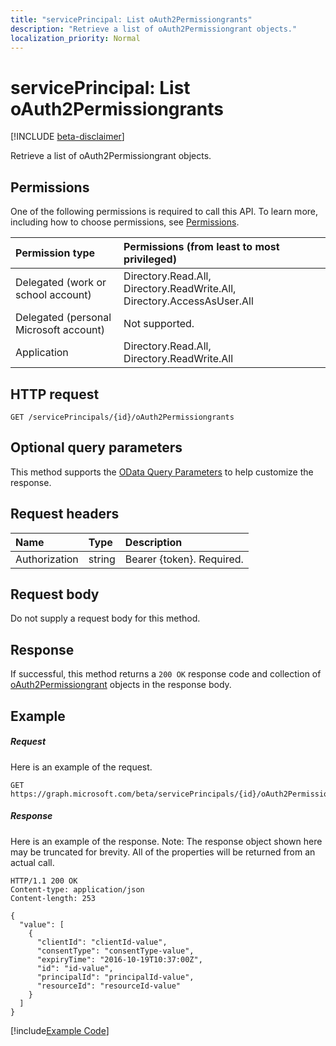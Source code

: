 ```yaml
---
title: "servicePrincipal: List oAuth2Permissiongrants"
description: "Retrieve a list of oAuth2Permissiongrant objects."
localization_priority: Normal
---
```


# servicePrincipal: List oAuth2Permissiongrants

[!INCLUDE [beta-disclaimer](../../includes/beta-disclaimer.md)]

Retrieve a list of oAuth2Permissiongrant objects.

## Permissions
One of the following permissions is required to call this API. To learn more, including how to choose permissions, see [Permissions](/graph/permissions-reference).

|Permission type      | Permissions (from least to most privileged)              |
|:--------------------|:---------------------------------------------------------|
|Delegated (work or school account) | Directory.Read.All, Directory.ReadWrite.All, Directory.AccessAsUser.All    |
|Delegated (personal Microsoft account) | Not supported.    |
|Application | Directory.Read.All, Directory.ReadWrite.All |

## HTTP request
<!-- { "blockType": "ignored" } -->
```http
GET /servicePrincipals/{id}/oAuth2Permissiongrants
```
## Optional query parameters
This method supports the [OData Query Parameters](https://developer.microsoft.com/graph/docs/concepts/query_parameters) to help customize the response.

## Request headers
| Name       | Type | Description|
|:-----------|:------|:----------|
| Authorization  | string  | Bearer {token}. Required. |

## Request body
Do not supply a request body for this method.

## Response

If successful, this method returns a `200 OK` response code and collection of [oAuth2Permissiongrant](../resources/oauth2permissiongrant.md) objects in the response body.
## Example
##### Request
Here is an example of the request.
<!-- {
  "blockType": "request",
  "name": "get_oAuth2Permissiongrants"
}-->
```http
GET https://graph.microsoft.com/beta/servicePrincipals/{id}/oAuth2Permissiongrants
```
##### Response
Here is an example of the response. Note: The response object shown here may be truncated for brevity. All of the properties will be returned from an actual call.
<!-- {
  "blockType": "response",
  "truncated": true,
  "@odata.type": "microsoft.graph.oAuth2Permissiongrant",
  "isCollection": true
} -->
```http
HTTP/1.1 200 OK
Content-type: application/json
Content-length: 253

{
  "value": [
    {
      "clientId": "clientId-value",
      "consentType": "consentType-value",
      "expiryTime": "2016-10-19T10:37:00Z",
      "id": "id-value",
      "principalId": "principalId-value",
      "resourceId": "resourceId-value"
    }
  ]
}
```
[!include[Example Code]( ../includes/get_oAuth2Permissiongrants-snippets.md)]

<!-- uuid: 8fcb5dbc-d5aa-4681-8e31-b001d5168d79
2015-10-25 14:57:30 UTC -->
<!--
{
  "type": "#page.annotation",
  "description": "List oAuth2Permissiongrants",
  "keywords": "",
  "section": "documentation",
  "tocPath": "",
  "suppressions": [
    "Error: /api-reference/beta/api/serviceprincipal-list-oauth2permissiongrants.md:\r\n      Exception processing links.\r\n    System.ArgumentException: Link Definition was null. Link text: !INCLUDE [beta-disclaimer](../../includes/beta-disclaimer.md)\r\n      at ApiDoctor.Validation.DocFile.get_LinkDestinations()\r\n      at ApiDoctor.Validation.DocSet.ValidateLinks(Boolean includeWarnings, String[] relativePathForFiles, IssueLogger issues, Boolean requireFilenameCaseMatch, Boolean printOrphanedFiles)"
  ]
}
-->
